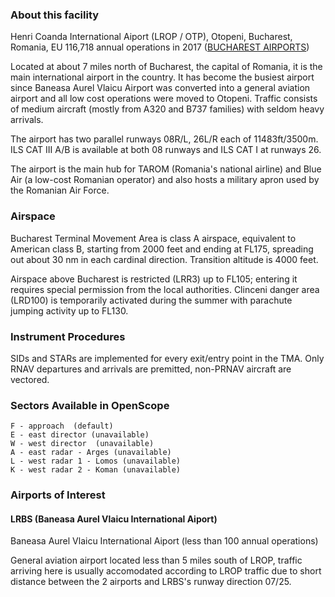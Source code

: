 ### About this facility
Henri Coanda International Aiport (LROP / OTP), Otopeni, Bucharest, Romania, EU
116,718 annual operations in 2017 ([BUCHAREST AIRPORTS](http://www.bucharestairports.ro/files/pages_files/AIHCB_WEBSITE__2016_-_2017__ENGL.pdf))

Located at about 7 miles north of Bucharest, the capital of Romania, it is the main international airport in the country. It has become the busiest airport since Baneasa Aurel Vlaicu Airport was converted into a general aviation airport and all low cost operations were moved to Otopeni. Traffic consists of medium aircraft (mostly from A320 and B737 families) with seldom heavy arrivals.

The airport has two parallel runways 08R/L, 26L/R each of 11483ft/3500m. ILS CAT III A/B is available at both 08 runways and ILS CAT I at runways 26.

The airport is the main hub for TAROM (Romania's national airline) and Blue Air (a low-cost Romanian operator) and also hosts a military apron used by the Romanian Air Force.

### Airspace
Bucharest Terminal Movement Area is class A airspace, equivalent to American class B, starting from 2000 feet and ending at FL175, spreading out about 30 nm in each cardinal direction. Transition altitude is 4000 feet.

Airspace above Bucharest is restricted (LRR3) up to FL105; entering it requires special permission from the local authorities. Clinceni danger area (LRD100) is temporarily activated during the summer with parachute jumping activity up to FL130.

### Instrument Procedures
SIDs and STARs are implemented for every exit/entry point in the TMA. Only RNAV departures and arrivals are premitted, non-PRNAV aircraft are vectored.

### Sectors Available in OpenScope

```
F - approach  (default)
E - east director (unavailable)
W - west director  (unavailable)
A - east radar - Arges (unavailable)
L - west radar 1 - Lomos (unavailable)
K - west radar 2 - Koman (unavailable)
```

### Airports of Interest

#### LRBS (Baneasa Aurel Vlaicu International Aiport)
Baneasa Aurel Vlaicu International Aiport (less than 100 annual operations)

General aviation airport located less than 5 miles south of LROP, traffic arriving here is usually accomodated according to LROP traffic due to short distance between the 2 airports and LRBS's runway direction 07/25.

